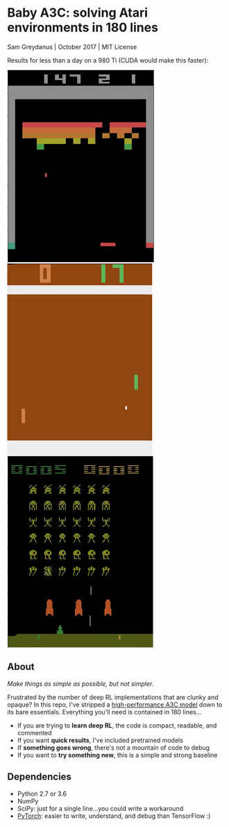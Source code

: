 Baby A3C: solving Atari environments in 180 lines
=======
Sam Greydanus | October 2017 | MIT License

Results for less than a day on a 980 Ti (CUDA would make this faster):

![breakout-v0.gif](breakout-v0/breakout-v0.gif)
![pong-v0.gif](pong-v0/pong-v0.gif)
![spaceinvaders-v0.gif](spaceinvaders-v0/spaceinvaders-v0.gif)

About
--------

_Make things as simple as possible, but not simpler._

Frustrated by the number of deep RL implementations that are clunky and opaque? In this repo, I've stripped a [high-performance A3C model](https://github.com/ikostrikov/pytorch-a3c) down to its bare essentials. Everything you'll need is contained in 180 lines...
	
 * If you are trying to **learn deep RL**, the code is compact, readable, and commented
 * If you want **quick results**, I've included pretrained models
 * If **something goes wrong**, there's not a mountain of code to debug
 * If you want to **try something new**, this is a simple and strong baseline

Dependencies
--------
 * Python 2.7 or 3.6
 * NumPy
 * SciPy: just for a single line...you could write a workaround
 * [PyTorch](http://pytorch.org/): easier to write, understand, and debug than TensorFlow :)